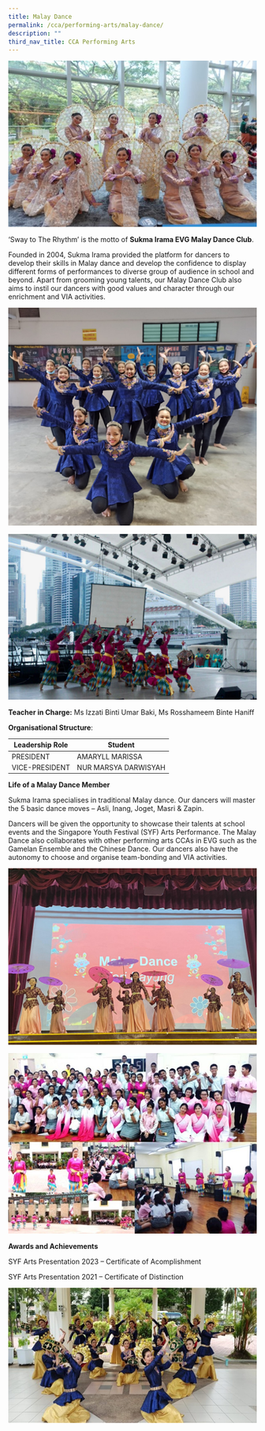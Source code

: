 ```yaml
---
title: Malay Dance
permalink: /cca/performing-arts/malay-dance/
description: ""
third_nav_title: CCA Performing Arts
---
```

![](/images/md1%20singapore%20youth%20festival%202023%20-%20izzati%20binti%20umar%20baki.jpg)

‘Sway to The Rhythm’ is the motto of **Sukma Irama EVG Malay Dance Club**. 

Founded in 2004, Sukma Irama provided the platform for dancers to develop their skills in Malay dance and develop the confidence to display different forms of performances to diverse group of audience in school and beyond. Apart from grooming young talents, our Malay Dance Club also aims to instil our dancers with good values and character through our enrichment and VIA activities.

![](/images/md3%202022%20evg%20school%20musical%20performance%20-%20izzati%20binti%20umar%20baki.jpg)

![](/images/md5%20external%20performance%20muara%20festival%20-%20izzati%20binti%20umar%20baki.jpg)

**Teacher in Charge:** Ms Izzati Binti Umar Baki, Ms Rosshameem Binte Haniff

**Organisational Structure**:

 | Leadership Role | Student                                  |
|---------------------------------|-------------------------------------------------------|
| PRESIDENT | AMARYLL MARISSA                                           |
| VICE-PRESIDENT | NUR MARSYA DARWISYAH                                          |

**Life of a Malay Dance Member**

Sukma Irama specialises in traditional Malay dance. Our dancers will master the 5 basic dance moves – Asli, Inang, Joget, Masri & Zapin. 

Dancers will be given the opportunity to showcase their talents at school events and the Singapore Youth Festival (SYF) Arts Performance. The Malay Dance also collaborates with other performing arts CCAs in EVG such as the Gamelan Ensemble and the Chinese Dance. Our dancers also have the autonomy to choose and organise team-bonding and VIA activities.

![](/images/md6%202023%20cny%20performance%20-%20izzati%20binti%20umar%20baki.jpg)

![](/images/md2%20student%20led%20dance%20workshop%20for%20thai%20students%20from%20tepleela%20school%20-%20izzati%20binti%20umar%20baki.jpg)

**Awards and Achievements**

SYF Arts Presentation 2023 – Certificate of Acomplishment

SYF Arts Presentation 2021 – Certificate of Distinction

![](/images/singapore%20youth%20festival%202021%20-%20izzati%20binti%20umar%20baki.jpg)